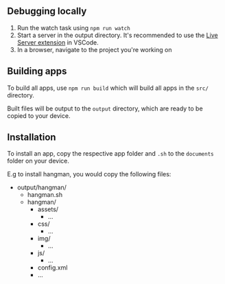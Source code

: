 ## Debugging locally

1. Run the watch task using `npm run watch`
2. Start a server in the output directory. It's recommended to use the [Live Server extension](https://marketplace.visualstudio.com/items/?itemName=ritwickdey.LiveServer) in VSCode.
3. In a browser, navigate to the project you're working on

## Building apps

To build all apps, use `npm run build` which will build all apps in the `src/` directory. 

Built files will be output to the `output` directory, which are ready to be copied to your device.

## Installation

To install an app, copy the respective app folder and `.sh` to the `documents` folder on your device.

E.g to install hangman, you would copy the following files:
- output/hangman/
    - hangman.sh
    - hangman/
        - assets/
            - ...
        - css/
            - ...
        - img/
            - ...
        - js/
            - ...
        - config.xml
        - ...